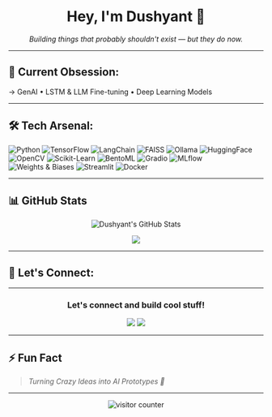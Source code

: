 <h1 align="center">Hey, I'm Dushyant 👋</h1>

<p align="center">
  <i>Building things that probably shouldn't exist — but they do now.</i>
</p>

---

## 🚀 Current Obsession:
→ GenAI • LSTM & LLM Fine-tuning • Deep Learning Models 


---

## 🛠️ Tech Arsenal:

![Python](https://img.shields.io/badge/-Python-3776AB?style=for-the-badge&logo=python&logoColor=white)
![TensorFlow](https://img.shields.io/badge/-TensorFlow-FF6F00?style=for-the-badge&logo=tensorflow&logoColor=white)
![LangChain](https://img.shields.io/badge/-LangChain-000000?style=for-the-badge&logo=data:image/svg+xml;base64,...&logoColor=white)
![FAISS](https://img.shields.io/badge/-FAISS-0099FF?style=for-the-badge&logo=faiss&logoColor=white)
![Ollama](https://img.shields.io/badge/-Ollama-0A0A0A?style=for-the-badge&logo=data:image/svg+xml;base64,...&logoColor=white)
![HuggingFace](https://img.shields.io/badge/-HuggingFace-FEDB00?style=for-the-badge&logo=huggingface&logoColor=black)
![OpenCV](https://img.shields.io/badge/-OpenCV-5C3EE8?style=for-the-badge&logo=opencv&logoColor=white)
![Scikit-Learn](https://img.shields.io/badge/-Scikit--Learn-F7931E?style=for-the-badge&logo=scikit-learn&logoColor=white)
![BentoML](https://img.shields.io/badge/-BentoML-14A6C4?style=for-the-badge&logo=bentoml&logoColor=white)
![Gradio](https://img.shields.io/badge/-Gradio-3D61AF?style=for-the-badge&logo=gradio&logoColor=white)
![MLflow](https://img.shields.io/badge/-MLflow-0194E2?style=for-the-badge&logo=mlflow&logoColor=white)
![Weights & Biases](https://img.shields.io/badge/-Weights%20%26%20Biases-FFBE00?style=for-the-badge&logo=wandb&logoColor=black)
![Streamlit](https://img.shields.io/badge/-Streamlit-FF4B4B?style=for-the-badge&logo=streamlit&logoColor=white)
![Docker](https://img.shields.io/badge/-Docker-2496ED?style=for-the-badge&logo=docker&logoColor=white)


---

## 📊 GitHub Stats

<p align="center">
  <img src="https://github-readme-stats.vercel.app/api?username=dushyant958&show_icons=true&theme=radical" alt="Dushyant's GitHub Stats">
</p>

<p align="center">
  <img src="https://github-readme-stats.vercel.app/api/top-langs/?username=dushyant958&layout=compact&theme=radical">
</p>

---

## 🤝 Let's Connect:

---

<h3 align="center">Let's connect and build cool stuff!</h3>

<p align="center">
  <a href="linkedin.com/in/dushyant-atalkar-50281028a"><img src="https://img.shields.io/badge/-LinkedIn-blue?style=flat-square&logo=linkedin"></a>
  <a href="dushyantatalkar415@gmail.com"><img src="https://img.shields.io/badge/-Gmail-red?style=flat-square&logo=gmail&logoColor=white"></a>
</p>


---

## ⚡ Fun Fact
> *Turning Crazy Ideas into AI Prototypes 🚀*

---

<p align="center">
  <img src="https://komarev.com/ghpvc/?username=dushyant958&color=blueviolet&style=flat-square" alt="visitor counter"/>
</p>

<!--
**dushyant958/dushyant958** is a ✨ _special_ ✨ repository because its `README.md` (this file) appears on your GitHub profile.

Here are some ideas to get you started:

- 🔭 I’m currently working on ...
- 🌱 I’m currently learning ...
- 👯 I’m looking to collaborate on ...
- 🤔 I’m looking for help with ...
- 💬 Ask me about ...
- 📫 How to reach me: ...
- 😄 Pronouns: ...
- ⚡ Fun fact: ...
-->

